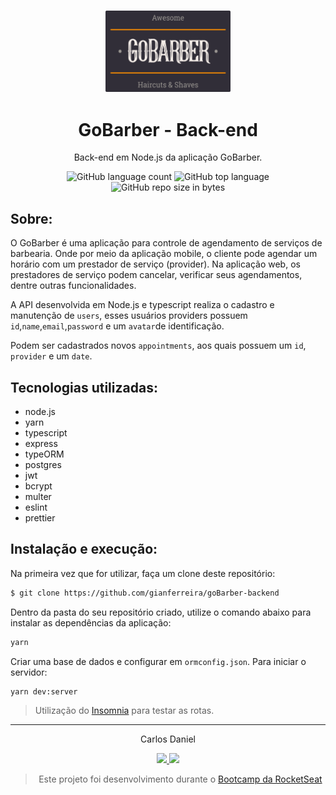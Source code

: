 <h3 align="center">
  <img alt="GoBarber" src="https://github.com/CarlosDanielS3/GoBarber-Backend/blob/main/readme-logo.svg" width="200px"/>
</h3>

<h1 align="center">
  GoBarber - Back-end
</h1>

<p align="center">Back-end em Node.js da aplicação GoBarber.</p>

<p align="center">
  <img alt="GitHub language count" src="https://img.shields.io/github/languages/count/CarlosDanielS3/GoBarber-Backend">
  <img alt="GitHub top language" src="https://img.shields.io/github/languages/top/CarlosDanielS3/GoBarber-Backend">
  <img alt="GitHub repo size in bytes" src="https://img.shields.io/github/repo-size/CarlosDanielS3/GoBarber-Backend">
</p>

## Sobre:

O GoBarber é uma aplicação para controle de agendamento de serviços de barbearia. Onde por meio da aplicação mobile, o cliente pode agendar um horário com um prestador de serviço (provider). Na aplicação web, os prestadores de serviço podem cancelar, verificar seus agendamentos, dentre outras funcionalidades.

A API desenvolvida em Node.js e typescript realiza o cadastro e manutenção de `users`, esses usuários providers possuem `id`,`name`,`email`,`password` e um `avatar`de identificação.

Podem ser cadastrados novos `appointments`, aos quais possuem um `id`, `provider` e um `date`.

## Tecnologias utilizadas:

- node.js
- yarn
- typescript
- express
- typeORM
- postgres
- jwt 
- bcrypt
- multer
- eslint
- prettier

## Instalação e execução:

Na primeira vez que for utilizar, faça um clone deste repositório:

```bash
$ git clone https://github.com/gianferreira/goBarber-backend
```

Dentro da pasta do seu repositório criado, utilize o comando abaixo para instalar as dependências da aplicação:

```bash
yarn
```

Criar uma base de dados e configurar em `ormconfig.json`.
Para iniciar o servidor:

```bash
yarn dev:server
```

> Utilização do [Insomnia](https://insomnia.rest/download/) para testar as rotas.

---

<p align="center"> Carlos Daniel </p>
<p align="center">
  <a alt="Carlos Daniel" href="https://www.linkedin.com/in/carlos-daniel-santos-8161331b3/">
    <img src="https://img.shields.io/badge/LinkedIn-Carlos_Daniel-7750a9179?logo=linkedin"/>
  </a>
  <a alt="Carlos Daniel" href="https://github.com/CarlosDanielS3">
    <img src="https://img.shields.io/badge/CarlosDanielS3-GitHub-000?logo=github"/>
  </a>
</p>

<blockquote align="center">
  Este projeto foi desenvolvimento durante o
    <a href="https://rocketseat.com.br/gostack">
      Bootcamp da RocketSeat
    </a>
</blockquote>
